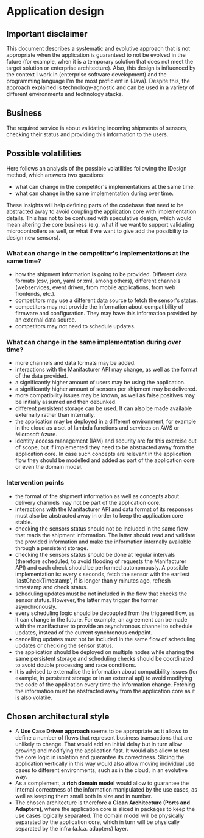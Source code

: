 # Application design

## Important disclaimer
This document describes a systematic and evolutive approach that is not appropriate when the application is guaranteed to not
be evolved in the future (for example, when it is a temporary solution that does not meet the target solution or
enterprise architecture). Also, this design is influenced by the context I work in (enterprise software development)
and the programming language I'm the most proficient in (Java). Despite this, the approach explained is
technology-agnostic and can be used in a variety of different environments and technology stacks.

## Business
The required service is about validating incoming shipments of sensors, checking their status and providing this information
to the users.

## Possible volatilities
Here follows an analysis of the possible volatilities following the IDesign method, which answers two questions:
- what can change in the competitor's implementations at the same time.
- what can change in the same implementation during over time.

These insights will help defining parts of the codebase that need to be abstracted away to avoid coupling the 
application core with implementation details. This has not to be confused with speculative design, which would mean
altering the core business (e.g. what if we want to support validating microcontrollers as well, or what if we want to
give add the possibility to design new sensors).

### What can change in the competitor's implementations at the same time?
- how the shipment information is going to be provided. Different data formats (csv, json, yaml or xml, among others),
different channels (webservices, event driven, from mobile applications, from web frontends, etc.).
- competitors may use a different data source to fetch the sensor's status.
- competitors may not provide the information about compatibility of firmware and configuration. They may have this information
provided by an external data source.
- competitors may not need to schedule updates.

### What can change in the same implementation during over time?
- more channels and data formats may be added.
- interactions with the Manifacturer API may change, as well as the format of the data provided.
- a significantly higher amount of users may be using the application.
- a significantly higher amount of sensors per shipment may be delivered.
- more compatibility issues may be known, as well as false positives may be initially assumed and then debunked.
- different persistent storage can be used. It can also be made available externally rather than internally.
- the application may be deployed in a different environment, for example in the cloud as a set of lambda functions
and services on AWS or Microsoft Azure.
- identity access management (IAM) and security are for this exercise out of scope, but if implemented they
need to be abstracted away from the application core. In case such concepts are relevant in the application flow
they should be modelled and added as part of the application core or even the domain model.

### Intervention points
- the format of the shipment information as well as concepts about delivery channels may not be part of the application core.
- interactions with the Manifacturer API and data format of its responses must also be abstracted away in order to keep 
the application core stable.
- checking the sensors status should not be included in the same flow that reads the shipment information. The latter should
read and validate the provided information and make the information internally available through a persistent storage.
- checking the sensors status should be done at regular intervals (therefore scheduled, to avoid flooding of requests 
the Manifacturer API) and each check should be performed autonomously. A possible implementation is: every x seconds, fetch
the sensor with the earliest 'lastCheckTimestamp', if is longer than y minutes ago, refresh timestamp and check status.
- scheduling updates must be not included in the flow that checks the sensor status. However, the latter may trigger the former
asynchronously.
- every scheduling logic should be decoupled from the triggered flow, as it can change in the future. For example,
an agreement can be made with the manifacturer to provide an asynchronous channel to schedule updates, instead of the
current synchronous endpoint.
- cancelling updates must not be included in the same flow of scheduling updates or checking the sensor status.
- the application should be deployed on multiple nodes while sharing the same persistent storage and scheduling checks should
be coordinated to avoid double processing and race conditions.
- it is advised to externalise the information about compatibility issues (for example, in persistent storage or in an external
api) to avoid modifying the code of the application every time the information change. Fetching the information must be
abstracted away from the application core as it is also volatile.

## Chosen architectural style
- A **Use Case Driven approach** seems to be appropriate as it allows to define a number of flows that represent business 
transactions that are unlikely to change. That would add an initial delay but in turn allow growing and modifying the
application fast. It would also allow to test the core logic in isolation and guarantee its correctness. Slicing
the application vertically in this way would also allow moving individual use cases to different environments, 
such as in the cloud, in an evolutive way.
- As a complement, a **rich domain model** would allow to guarantee the internal correctness of the information
manipulated by the use cases, as well as keeping them small both in size and in number.
- The chosen architecture is therefore a **Clean Architecture (Ports and Adapters)**, where the application core is sliced
in packages to keep the use cases logically separated. The domain model will be physically separated by the application 
core, which in turn will be physically separated by the infra (a.k.a. adapters) layer.